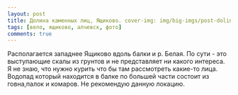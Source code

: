 ```yaml
--- 
layout: post 
title: Долина каменных лиц, Ящиково. cover-img: img/big-imgs/post-dolina-kamennykh-litc.jpg 
tags: [вело, ящиково, алчевск, фото]
comments: true 
--- 
```

Располагается западнее Ящиково вдоль балки и р. Белая. По сути - это выступающие скалы из грунтов и не представляет ни какого интереса. Я не знаю, что нужно курить что бы там рассмотреть какие-то лица. Водопад который находится в балке по большей части состоит из говна,палок и комаров. Не рекомендую данную локацию. 

